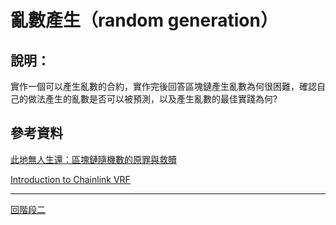 # 亂數產生（random generation）

## 說明：
實作一個可以產生亂數的合約，實作完後回答區塊鏈產生亂數為何很困難，確認自己的做法產生的亂數是否可以被預測，以及產生亂數的最佳實踐為何?



## 參考資料
[此地無人生還：區塊鏈隨機數的原罪與救贖](https://kknews.cc/zh-tw/tech/q6x83qy.html)

[Introduction to Chainlink VRF](https://docs.chain.link/docs/chainlink-vrf/)

---
[回階段二](./README.md)